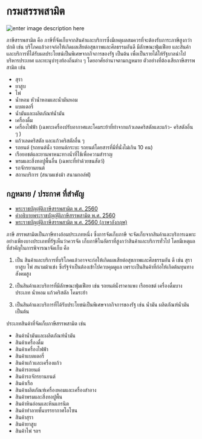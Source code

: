 
กรมสรรพสามิต
===
![enter image description here](https://blobscdn.gitbook.com/v0/b/gitbook-28427.appspot.com/o/assets%2F-LlVhH2uMzkQQNM73WMS%2F-LsZj7zJJapJJjs5Zg2J%2F-LsZjQ1QhWpRqEz35NyG%2Fexcise_logo.jpg?alt=media&token=c2a0d657-ef4c-45e7-8b22-3b2d4eee8cfd)

ภาษีสรรพสามิต คือ ภาษีที่จัดเก็บจากสินค้าและบริการซึ่งมีเหตุผลสมควรที่จะต้องรับภาระภาษีสูงกว่าปกติ เช่น บริโภคแล้วอาจก่อให้เกิดผลเสียต่อสุขภาพและศีลธรรมอันดี มีลักษณะฟุ่มเฟือย และสินค้าและบริการที่ได้รับผลประโยชน์เป็นพิเศษจากกิจการของรัฐ เป็นต้น เพื่อเป็นรายได้ให้รัฐบาลนำไปบริหารประเทศ และทะนุบำรุงท้องถิ่นต่าง ๆ โดยอาศัยอำนาจตามกฎหมาย ตัวอย่างที่ต้องเสียภาษีสรรพสามิต เช่น

- สุรา
- ยาสูบ
- ไพ่
- น้ำหอม หัวน้ำหอมและน้ำมันหอม
- แบตเตอรี่
- น้ำมันและผลิตภัณฑ์น้ำมัน
- เครื่องดื่ม
- เครื่องไฟฟ้า (เฉพาะเครื่องปรับอากาศและโคมระย้าที่ทำจากแก้วเลดคริสตัลและแก้ว- คริสตัลอี่น ๆ )
- แก้วเลดคริสตัล และแก้วคริสตัลอื่น ๆ
- รถยนต์ (รถยนต์นั่ง รถยนต์กระบะ รถยนต์โดยสารที่มีที่นั่งไม่เกิน 10 คน)
- เรือยอชต์และยานพาหนะทางน้ำที่ใช้เพื่อความสำราญ
- พรมและสิ่งทอปูพื้นอื่น (เฉพาะที่ทำด้วยขนสัตว์)
- รถจักรยานยนต์
- สถานบริการ (สนามแข่งม้า สนามกอล์ฟ)


## กฎหมาย / ประกาศ ที่สำคัญ
-   [พระราชบัญญัติภาษีสรรพสามิต พ.ศ. 2560](https://www.excise.go.th/cs/groups/public/documents/document/dwnt/mjcz/~edisp/uatucm273088.pdf)    
-   [คำอธิบายพระราชบัญญัติภาษีสรรพสามิต พ.ศ. 2560](https://www.excise.go.th/cs/groups/public/documents/document/dwnt/mjk4/~edisp/uatucm298930.pdf)    
-   [พระราชบัญญัติภาษีสรรพสามิต พ.ศ. 2560 (ภาษาอังกฤษ)](https://www.excise.go.th/cs/groups/public/documents/document/dwnt/mjk4/~edisp/uatucm298729.pdf)

ภาษี สรรพสามิตเป็นภาษีทางอ้อมประเภทหนึ่ง ซึ่งการจัดเก็บภาษี จะจัดเก็บจากสินค้าและบริการเฉพาะอย่างเพียงบางประเภทที่รัฐเห็นว่าควรจัด เก็บภาษีในอัตราที่สูงกว่าสินค้าและบริการทั่วไป โดยมีเหตุผลที่สำคัญในการพิจารณาจัดเก็บ คือ

1. เป็น สินค้าและบริการที่บริโภคแล้วอาจจะก่อให้เกิดผลเสียต่อสุขภาพและศีลธรรมอัน ดี เช่น สุรา ยาสูบ ไพ่ สนามม้าแข่ง ซึ่งรัฐจำเป็นต้องเข้าไปควบคุมดูแล เพราะเป็นสินค้าที่ก่อให้เกิดต้นทุนทางสังคมสูง

2. เป็นสินค้าและบริการที่มีลักษณะฟุ่มเฟือย เช่น รถยนต์นั่งราคาแพง เรือยอชต์ เครื่องดื่มบางประเภท น้ำหอม แก้วคริสตัล โคมระย้า

3. เป็นสินค้าและบริการที่ได้รับประโยชน์เป็นพิเศษจากกิจการของรัฐ เช่น น้ำมัน ผลิตภัณฑ์น้ำมัน เป็นต้น

ประเภทสินค้าที่จัดเก็บภาษีสรรพสามิต เช่น

- สินค้าน้ำมันและผลิตภัณฑ์น้ำมัน
- สินค้าเครื่องดื่ม
- สินค้าเครื่องไฟฟ้า
- สินค้าแบตเตอรี่
- สินค้าแก้วและเครื่องแก้ว
- สินค้ารถยนต์
- สินค้ารถจักรยานยนต์
- สินค้าเรือ
- สินค้าผลิตภัณฑ์เครื่องหอมและเครื่องสำอาง
- สินค้าพรมและสิ่งทอปูพื้น
- สินค้าหินอ่อนและหินแกรนิต
- สินค้าทำลายชั้นบรรยากาศโอโซน
- สินค้าสุรา
- สินค้ายาสูบ
- สินค้าไพ่ ฯลฯ
<!--stackedit_data:
eyJoaXN0b3J5IjpbNzM3NjE4Nzk4LDU5MjQzMDgyNCw4MTY0OT
I0NDUsLTEyNjU3MzI2OTMsMTQxMzMyNDk4OV19
-->